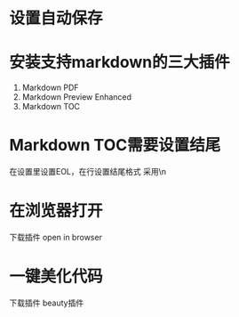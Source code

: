 # 设置自动保存

# 安装支持markdown的三大插件

1. Markdown PDF
2. Markdown Preview Enhanced
3. Markdown TOC

# Markdown TOC需要设置结尾 
在设置里设置EOL，在行设置结尾格式 采用\n

# 在浏览器打开

下载插件 open in browser

# 一键美化代码

下载插件 beauty插件

